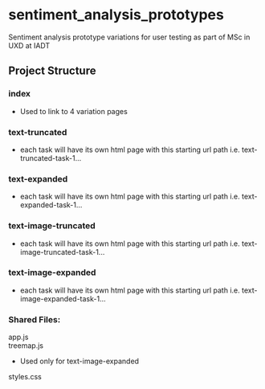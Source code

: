 # sentiment_analysis_prototypes
Sentiment analysis prototype variations for user testing as part of MSc in UXD at IADT

## Project Structure
### index
- Used to link to 4 variation pages

### text-truncated
- each task will have its own html page with this starting url path i.e. text-truncated-task-1...

### text-expanded
- each task will have its own html page with this starting url path i.e. text-expanded-task-1...

### text-image-truncated 
- each task will have its own html page with this starting url path i.e. text-image-truncated-task-1...

### text-image-expanded 
- each task will have its own html page with this starting url path i.e. text-image-expanded-task-1...


### Shared Files:
app.js </br>
treemap.js </br>
- Used only for text-image-expanded

styles.css </br>
